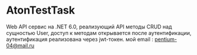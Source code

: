 # AtonTestTask
 Web API сервис на .NET 6.0, реализующий API методы CRUD над сущностью User, доступ к методам открывается после аутентификации, аутентификация реализована через jwt-токен.
мой email : pentium-04@mail.ru
